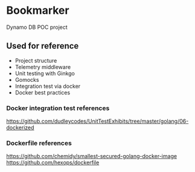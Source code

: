 # Bookmarker
Dynamo DB POC project

## Used for reference
- Project structure
- Telemetry middleware
- Unit testing with Ginkgo
- Gomocks
- Integration test via docker
- Docker best practices

### Docker integration test references
https://github.com/dudleycodes/UnitTestExhibits/tree/master/golang/06-dockerized

### Dockerfile references
https://github.com/chemidy/smallest-secured-golang-docker-image
https://github.com/hexops/dockerfile